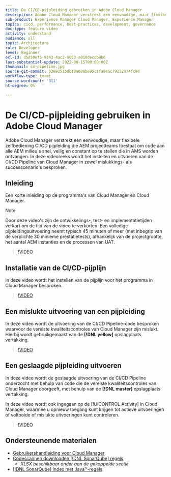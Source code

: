 ```yaml
---
title: De CI/CD-pijpleiding gebruiken in Adobe Cloud Manager
description: Adobe Cloud Manager verstrekt een eenvoudige, maar flexibele zelfbediening CI/CD pijpleiding die AEM projectteams toestaat om code aan alle AEM milieu's snel, veilig en constant op te stellen die in AMS worden ontvangen. In deze videoreeks wordt het instellen en uitvoeren van de CI/CD Pipeline van Cloud Manager in zowel mislukkings- als successcenario's besproken.
sub-product: Experience Manager Cloud Manager, Experience Manager
topics: cicd, performance, best-practices, development, governance
doc-type: feature video
activity: understand
audience: all
topic: Architecture
role: Developer
level: Beginner
exl-id: d5d59ef5-9343-4ac2-9053-a010decdb9b6
last-substantial-update: 2022-08-15T00:00:00Z
thumbnail: cm-pipeline.jpg
source-git-commit: b3e9251bdb18a008be95c1fa9e5c79252a74fc98
workflow-type: tm+mt
source-wordcount: '311'
ht-degree: 0%

---
```


# De CI/CD-pijpleiding gebruiken in Adobe Cloud Manager

Adobe Cloud Manager verstrekt een eenvoudige, maar flexibele zelfbediening CI/CD pijpleiding die AEM projectteams toestaat om code aan alle AEM milieu&#39;s snel, veilig en constant op te stellen die in AMS worden ontvangen. In deze videoreeks wordt het instellen en uitvoeren van de CI/CD Pipeline van Cloud Manager in zowel mislukkings- als successcenario&#39;s besproken.

## Inleiding

Een korte inleiding op de programma&#39;s van Cloud Manager en Cloud Manager.

>[!NOTE]
>
>Door deze video&#39;s zijn de ontwikkelings-, test- en implementatietijden verkort om de tijd van de video te verkorten. Een volledige pijpleidingsuitvoering neemt typisch 45 minuten of meer (met inbegrip van de verplichte 30 minieme prestatietests), afhankelijk van de projectgrootte, het aantal AEM instanties en de processen van UAT.

>[!VIDEO](https://video.tv.adobe.com/v/23082?quality=12&learn=on)

## Installatie van de CI/CD-pijplijn

In deze video wordt het instellen van de pijplijn voor het programma in Cloud Manager besproken.

>[!VIDEO](https://video.tv.adobe.com/v/23083?quality=12&learn=on)

## Een mislukte uitvoering van een pijpleiding

In deze video wordt de uitvoering van de CI/CD Pipeline-code besproken waarvoor de vereiste kwaliteitscontroles van Cloud Manager zijn mislukt. Hierbij wordt gebruikgemaakt van de **[!DNL yellow]** opslagplaats vertakking.

>[!VIDEO](https://video.tv.adobe.com/v/23084?quality=12&learn=on)

## Een geslaagde pijpleiding uitvoeren

In deze video wordt de geslaagde uitvoering van de CI/CD Pipeline onderzocht met behulp van code die de vereiste kwaliteitscontroles van Cloud Manager doorgeeft, met behulp van de **[!DNL master]** opslagplaats vertakking.

In deze video wordt ook ingegaan op de [!UICONTROL Activity] in Cloud Manager, waarmee u opnieuw toegang kunt krijgen tot actieve uitvoeringen of voltooide of mislukte uitvoeringen kunt controleren.

>[!VIDEO](https://video.tv.adobe.com/v/23085?quality=12&learn=on)

## Ondersteunende materialen

* [Gebruikershandleiding voor Cloud Manager](https://experienceleague.adobe.com/docs/experience-manager-cloud-manager/content/introduction.html)
* [Codescannen downloaden [!DNL SonarQube] regels](https://experienceleague.adobe.com/docs/experience-manager-cloud-manager/content/using/code-quality-testing.html)
   * *XLSX beschikbaar onder aan de gekoppelde sectie*
* [[!DNL SonarQube] Index met Java™-regels](https://rules.sonarsource.com/java/)
